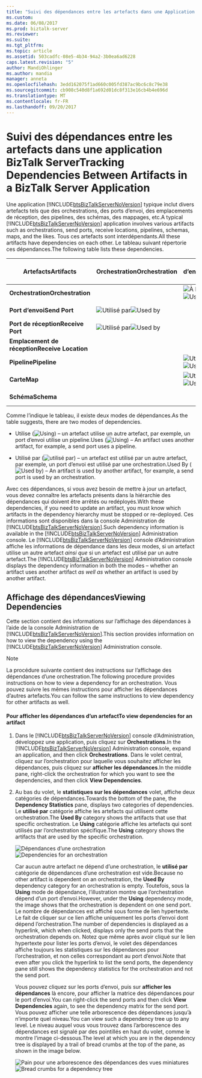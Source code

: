 ```yaml
---
title: "Suivi des dépendances entre les artefacts dans une Application BizTalk Server | Documents Microsoft"
ms.custom: 
ms.date: 06/08/2017
ms.prod: biztalk-server
ms.reviewer: 
ms.suite: 
ms.tgt_pltfrm: 
ms.topic: article
ms.assetid: 503cadfc-08e5-4b34-94a2-3b0ea6ad6228
caps.latest.revision: "5"
author: MandiOhlinger
ms.author: mandia
manager: anneta
ms.openlocfilehash: 3edd162075f1ad660c005fd387ac9bc6c8c79e38
ms.sourcegitcommit: cb908c540d8f1a692d01dc8f313e16cb4b4e696d
ms.translationtype: MT
ms.contentlocale: fr-FR
ms.lasthandoff: 09/20/2017
---
```

# <a name="tracking-dependencies-between-artifacts-in-a-biztalk-server-application"></a><span data-ttu-id="f561c-102">Suivi des dépendances entre les artefacts dans une application BizTalk Server</span><span class="sxs-lookup"><span data-stu-id="f561c-102">Tracking Dependencies Between Artifacts in a BizTalk Server Application</span></span>
<span data-ttu-id="f561c-103">Une application [!INCLUDE[btsBizTalkServerNoVersion](../includes/btsbiztalkservernoversion-md.md)] typique inclut divers artefacts tels que des orchestrations, des ports d’envoi, des emplacements de réception, des pipelines, des schémas, des mappages, etc.</span><span class="sxs-lookup"><span data-stu-id="f561c-103">A typical [!INCLUDE[btsBizTalkServerNoVersion](../includes/btsbiztalkservernoversion-md.md)] application involves various artifacts such as orchestrations, send ports, receive locations, pipelines, schemas, maps, and the likes.</span></span> <span data-ttu-id="f561c-104">Tous ces artefacts sont interdépendants.</span><span class="sxs-lookup"><span data-stu-id="f561c-104">All these artifacts have dependencies on each other.</span></span> <span data-ttu-id="f561c-105">Le tableau suivant répertorie ces dépendances.</span><span class="sxs-lookup"><span data-stu-id="f561c-105">The following table lists these dependencies.</span></span>  
  
|<span data-ttu-id="f561c-106">Artefacts</span><span class="sxs-lookup"><span data-stu-id="f561c-106">Artifacts</span></span>|<span data-ttu-id="f561c-107">Orchestration</span><span class="sxs-lookup"><span data-stu-id="f561c-107">Orchestration</span></span>|<span data-ttu-id="f561c-108">Port d’envoi</span><span class="sxs-lookup"><span data-stu-id="f561c-108">Send Port</span></span>|<span data-ttu-id="f561c-109">Port de réception</span><span class="sxs-lookup"><span data-stu-id="f561c-109">Receive Port</span></span>|<span data-ttu-id="f561c-110">Emplacement de réception</span><span class="sxs-lookup"><span data-stu-id="f561c-110">Receive Location</span></span>|<span data-ttu-id="f561c-111">Pipeline</span><span class="sxs-lookup"><span data-stu-id="f561c-111">Pipeline</span></span>|<span data-ttu-id="f561c-112">Cartes</span><span class="sxs-lookup"><span data-stu-id="f561c-112">Maps</span></span>|<span data-ttu-id="f561c-113">Schémas</span><span class="sxs-lookup"><span data-stu-id="f561c-113">Schemas</span></span>|  
|---------------|-------------------|---------------|------------------|----------------------|--------------|----------|-------------|  
|<span data-ttu-id="f561c-114">**Orchestration**</span><span class="sxs-lookup"><span data-stu-id="f561c-114">**Orchestration**</span></span>||<span data-ttu-id="f561c-115">![À l’aide de](../core/media/dependency-using-icon.png "Dependency_Using_Icon")</span><span class="sxs-lookup"><span data-stu-id="f561c-115">![Using](../core/media/dependency-using-icon.png "Dependency_Using_Icon")</span></span>||<span data-ttu-id="f561c-116">![À l’aide de](../core/media/dependency-using-icon.png "Dependency_Using_Icon")</span><span class="sxs-lookup"><span data-stu-id="f561c-116">![Using](../core/media/dependency-using-icon.png "Dependency_Using_Icon")</span></span>||||  
|<span data-ttu-id="f561c-117">**Port d’envoi**</span><span class="sxs-lookup"><span data-stu-id="f561c-117">**Send Port**</span></span>|<span data-ttu-id="f561c-118">![Utilisé par](../core/media/dependency-usedby-icon.png "Dependency_UsedBy_Icon")</span><span class="sxs-lookup"><span data-stu-id="f561c-118">![Used by](../core/media/dependency-usedby-icon.png "Dependency_UsedBy_Icon")</span></span>||||<span data-ttu-id="f561c-119">![À l’aide de](../core/media/dependency-using-icon.png "Dependency_Using_Icon")</span><span class="sxs-lookup"><span data-stu-id="f561c-119">![Using](../core/media/dependency-using-icon.png "Dependency_Using_Icon")</span></span>|<span data-ttu-id="f561c-120">![À l’aide de](../core/media/dependency-using-icon.png "Dependency_Using_Icon")</span><span class="sxs-lookup"><span data-stu-id="f561c-120">![Using](../core/media/dependency-using-icon.png "Dependency_Using_Icon")</span></span>||  
|<span data-ttu-id="f561c-121">**Port de réception**</span><span class="sxs-lookup"><span data-stu-id="f561c-121">**Receive Port**</span></span>|<span data-ttu-id="f561c-122">![Utilisé par](../core/media/dependency-usedby-icon.png "Dependency_UsedBy_Icon")</span><span class="sxs-lookup"><span data-stu-id="f561c-122">![Used by](../core/media/dependency-usedby-icon.png "Dependency_UsedBy_Icon")</span></span>|||<span data-ttu-id="f561c-123">![À l’aide de](../core/media/dependency-using-icon.png "Dependency_Using_Icon")</span><span class="sxs-lookup"><span data-stu-id="f561c-123">![Using](../core/media/dependency-using-icon.png "Dependency_Using_Icon")</span></span>||<span data-ttu-id="f561c-124">![À l’aide de](../core/media/dependency-using-icon.png "Dependency_Using_Icon")</span><span class="sxs-lookup"><span data-stu-id="f561c-124">![Using](../core/media/dependency-using-icon.png "Dependency_Using_Icon")</span></span>||  
|<span data-ttu-id="f561c-125">**Emplacement de réception**</span><span class="sxs-lookup"><span data-stu-id="f561c-125">**Receive Location**</span></span>|||<span data-ttu-id="f561c-126">![Utilisé par](../core/media/dependency-usedby-icon.png "Dependency_UsedBy_Icon")</span><span class="sxs-lookup"><span data-stu-id="f561c-126">![Used by](../core/media/dependency-usedby-icon.png "Dependency_UsedBy_Icon")</span></span>||<span data-ttu-id="f561c-127">![À l’aide de](../core/media/dependency-using-icon.png "Dependency_Using_Icon")</span><span class="sxs-lookup"><span data-stu-id="f561c-127">![Using](../core/media/dependency-using-icon.png "Dependency_Using_Icon")</span></span>|||  
|<span data-ttu-id="f561c-128">**Pipeline**</span><span class="sxs-lookup"><span data-stu-id="f561c-128">**Pipeline**</span></span>||<span data-ttu-id="f561c-129">![Utilisé par](../core/media/dependency-usedby-icon.png "Dependency_UsedBy_Icon")</span><span class="sxs-lookup"><span data-stu-id="f561c-129">![Used by](../core/media/dependency-usedby-icon.png "Dependency_UsedBy_Icon")</span></span>||<span data-ttu-id="f561c-130">![Utilisé par](../core/media/dependency-usedby-icon.png "Dependency_UsedBy_Icon")</span><span class="sxs-lookup"><span data-stu-id="f561c-130">![Used by](../core/media/dependency-usedby-icon.png "Dependency_UsedBy_Icon")</span></span>||||  
|<span data-ttu-id="f561c-131">**Carte**</span><span class="sxs-lookup"><span data-stu-id="f561c-131">**Map**</span></span>||<span data-ttu-id="f561c-132">![Utilisé par](../core/media/dependency-usedby-icon.png "Dependency_UsedBy_Icon")</span><span class="sxs-lookup"><span data-stu-id="f561c-132">![Used by](../core/media/dependency-usedby-icon.png "Dependency_UsedBy_Icon")</span></span>|<span data-ttu-id="f561c-133">![Utilisé par](../core/media/dependency-usedby-icon.png "Dependency_UsedBy_Icon")</span><span class="sxs-lookup"><span data-stu-id="f561c-133">![Used by](../core/media/dependency-usedby-icon.png "Dependency_UsedBy_Icon")</span></span>||||<span data-ttu-id="f561c-134">![À l’aide de](../core/media/dependency-using-icon.png "Dependency_Using_Icon")</span><span class="sxs-lookup"><span data-stu-id="f561c-134">![Using](../core/media/dependency-using-icon.png "Dependency_Using_Icon")</span></span>|  
|<span data-ttu-id="f561c-135">**Schéma**</span><span class="sxs-lookup"><span data-stu-id="f561c-135">**Schema**</span></span>||||||<span data-ttu-id="f561c-136">![Utilisé par](../core/media/dependency-usedby-icon.png "Dependency_UsedBy_Icon")</span><span class="sxs-lookup"><span data-stu-id="f561c-136">![Used by](../core/media/dependency-usedby-icon.png "Dependency_UsedBy_Icon")</span></span>||  
  
 <span data-ttu-id="f561c-137">Comme l’indique le tableau, il existe deux modes de dépendances.</span><span class="sxs-lookup"><span data-stu-id="f561c-137">As the table suggests, there are two modes of dependencies.</span></span>  
  
-   <span data-ttu-id="f561c-138">Utilise (![Using](../core/media/dependency-using-icon.png "Dependency_Using_Icon")) – un artefact utilise un autre artefact, par exemple, un port d’envoi utilise un pipeline.</span><span class="sxs-lookup"><span data-stu-id="f561c-138">Uses (![Using](../core/media/dependency-using-icon.png "Dependency_Using_Icon")) – An artifact uses another artifact, for example, a send port uses a pipeline.</span></span>  
  
-   <span data-ttu-id="f561c-139">Utilisé par (![utilisé par](../core/media/dependency-usedby-icon.png "Dependency_UsedBy_Icon")) – un artefact est utilisé par un autre artefact, par exemple, un port d’envoi est utilisé par une orchestration.</span><span class="sxs-lookup"><span data-stu-id="f561c-139">Used By (![Used by](../core/media/dependency-usedby-icon.png "Dependency_UsedBy_Icon")) – An artifact is used by another artifact, for example, a send port is used by an orchestration.</span></span>  
  
 <span data-ttu-id="f561c-140">Avec ces dépendances, si vous avez besoin de mettre à jour un artefact, vous devez connaître les artefacts présents dans la hiérarchie des dépendances qui doivent être arrêtés ou redéployés.</span><span class="sxs-lookup"><span data-stu-id="f561c-140">With these dependencies, if you need to update an artifact, you must know which artifacts in the dependency hierarchy must be stopped or re-deployed.</span></span> <span data-ttu-id="f561c-141">Ces informations sont disponibles dans la console Administration de [!INCLUDE[btsBizTalkServerNoVersion](../includes/btsbiztalkservernoversion-md.md)].</span><span class="sxs-lookup"><span data-stu-id="f561c-141">Such dependency information is available in the [!INCLUDE[btsBizTalkServerNoVersion](../includes/btsbiztalkservernoversion-md.md)] Administration console.</span></span> <span data-ttu-id="f561c-142">Le [!INCLUDE[btsBizTalkServerNoVersion](../includes/btsbiztalkservernoversion-md.md)] console d’Administration affiche les informations de dépendance dans les deux modes, si un artefact utilise un autre artefact *ainsi que* si un artefact est utilisé par un autre artefact.</span><span class="sxs-lookup"><span data-stu-id="f561c-142">The [!INCLUDE[btsBizTalkServerNoVersion](../includes/btsbiztalkservernoversion-md.md)] Administration console displays the dependency information in both the modes – whether an artifact uses another artifact *as well as* whether an artifact is used by another artifact.</span></span>  
  
## <a name="viewing-dependencies"></a><span data-ttu-id="f561c-143">Affichage des dépendances</span><span class="sxs-lookup"><span data-stu-id="f561c-143">Viewing Dependencies</span></span>  
 <span data-ttu-id="f561c-144">Cette section contient des informations sur l’affichage des dépendances à l’aide de la console Administration de [!INCLUDE[btsBizTalkServerNoVersion](../includes/btsbiztalkservernoversion-md.md)].</span><span class="sxs-lookup"><span data-stu-id="f561c-144">This section provides information on how to view the dependency using the [!INCLUDE[btsBizTalkServerNoVersion](../includes/btsbiztalkservernoversion-md.md)] Administration console.</span></span>  
  
> [!NOTE]
>  <span data-ttu-id="f561c-145">La procédure suivante contient des instructions sur l’affichage des dépendances d’une orchestration.</span><span class="sxs-lookup"><span data-stu-id="f561c-145">The following procedure provides instructions on how to view a dependency for an orchestration.</span></span> <span data-ttu-id="f561c-146">Vous pouvez suivre les mêmes instructions pour afficher les dépendances d’autres artefacts.</span><span class="sxs-lookup"><span data-stu-id="f561c-146">You can follow the same instructions to view dependency for other artifacts as well.</span></span>  
  
#### <a name="to-view-dependencies-for-an-artifact"></a><span data-ttu-id="f561c-147">Pour afficher les dépendances d’un artefact</span><span class="sxs-lookup"><span data-stu-id="f561c-147">To view dependencies for an artifact</span></span>  
  
1.  <span data-ttu-id="f561c-148">Dans le [!INCLUDE[btsBizTalkServerNoVersion](../includes/btsbiztalkservernoversion-md.md)] console d’Administration, développez une application, puis cliquez sur **Orchestrations**.</span><span class="sxs-lookup"><span data-stu-id="f561c-148">In the [!INCLUDE[btsBizTalkServerNoVersion](../includes/btsbiztalkservernoversion-md.md)] Administration console, expand an application, and then click **Orchestrations**.</span></span> <span data-ttu-id="f561c-149">Dans le volet central, cliquez sur l’orchestration pour laquelle vous souhaitez afficher les dépendances, puis cliquez sur **afficher les dépendances**.</span><span class="sxs-lookup"><span data-stu-id="f561c-149">In the middle pane, right-click the orchestration for which you want to see the dependencies, and then click **View Dependencies**.</span></span>  
  
2.  <span data-ttu-id="f561c-150">Au bas du volet, le **statistiques sur les dépendances** volet, affiche deux catégories de dépendances.</span><span class="sxs-lookup"><span data-stu-id="f561c-150">Towards the bottom of the pane, the **Dependency Statistics** pane, displays two categories of dependencies.</span></span> <span data-ttu-id="f561c-151">Le **utilisé par** catégorie affiche les artefacts qui utilisent cette orchestration.</span><span class="sxs-lookup"><span data-stu-id="f561c-151">The **Used By** category shows the artifacts that use that specific orchestration.</span></span> <span data-ttu-id="f561c-152">Le **Using** catégorie affiche les artefacts qui sont utilisés par l’orchestration spécifique.</span><span class="sxs-lookup"><span data-stu-id="f561c-152">The **Using** category shows the artifacts that are used by the specific orchestration.</span></span>  
  
     <span data-ttu-id="f561c-153">![Dépendances d’une orchestration](../core/media/dependency-orchestration.jpg "Dependency_Orchestration")</span><span class="sxs-lookup"><span data-stu-id="f561c-153">![Dependencies for an orchestration](../core/media/dependency-orchestration.jpg "Dependency_Orchestration")</span></span>  
  
     <span data-ttu-id="f561c-154">Car aucun autre artefact ne dépend d’une orchestration, le **utilisé par** catégorie de dépendances d’une orchestration est vide.</span><span class="sxs-lookup"><span data-stu-id="f561c-154">Because no other artifact is dependent on an orchestration, the **Used By** dependency category for an orchestration is empty.</span></span> <span data-ttu-id="f561c-155">Toutefois, sous la **Using** mode de dépendance, l’illustration montre que l’orchestration dépend d’un port d’envoi.</span><span class="sxs-lookup"><span data-stu-id="f561c-155">However, under the **Using** dependency mode, the image shows that the orchestration is dependent on one send port.</span></span> <span data-ttu-id="f561c-156">Le nombre de dépendances est affiché sous forme de lien hypertexte. Le fait de cliquer sur ce lien affiche uniquement les ports d’envoi dont dépend l’orchestration.</span><span class="sxs-lookup"><span data-stu-id="f561c-156">The number of dependencies is displayed as a hyperlink, which when clicked, displays only the send ports that the orchestration depends on.</span></span> <span data-ttu-id="f561c-157">Notez que même après avoir cliqué sur le lien hypertexte pour lister les ports d’envoi, le volet des dépendances affiche toujours les statistiques sur les dépendances pour l’orchestration, et non celles correspondant au port d’envoi.</span><span class="sxs-lookup"><span data-stu-id="f561c-157">Note that even after you click the hyperlink to list the send ports, the dependency pane still shows the dependency statistics for the orchestration and not the send port.</span></span>  
  
     <span data-ttu-id="f561c-158">Vous pouvez cliquez sur les ports d’envoi, puis sur **afficher les dépendances** là encore, pour afficher la matrice des dépendances pour le port d’envoi.</span><span class="sxs-lookup"><span data-stu-id="f561c-158">You can right-click the send ports and then click **View Dependencies** again, to see the dependency matrix for the send port.</span></span> <span data-ttu-id="f561c-159">Vous pouvez afficher une telle arborescence des dépendances jusqu’à n’importe quel niveau.</span><span class="sxs-lookup"><span data-stu-id="f561c-159">You can view such a dependency tree up to any level.</span></span> <span data-ttu-id="f561c-160">Le niveau auquel vous vous trouvez dans l’arborescence des dépendances est signalé par des pointillés en haut du volet, comme le montre l’image ci-dessous.</span><span class="sxs-lookup"><span data-stu-id="f561c-160">The level at which you are in the dependency tree is displayed by a trail of bread crumbs at the top of the pane, as shown in the image below.</span></span>  
  
     <span data-ttu-id="f561c-161">![Pain pour une arborescence des dépendances des vues miniatures](../core/media/dependency-breadcrumbs.jpg "Dependency_BreadCrumbs")</span><span class="sxs-lookup"><span data-stu-id="f561c-161">![Bread crumbs for a dependency tree](../core/media/dependency-breadcrumbs.jpg "Dependency_BreadCrumbs")</span></span>